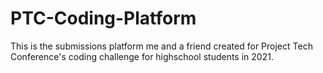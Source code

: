 # PTC-Coding-Platform
This is the submissions platform me and a friend created for Project Tech Conference's coding challenge for highschool students in 2021.
